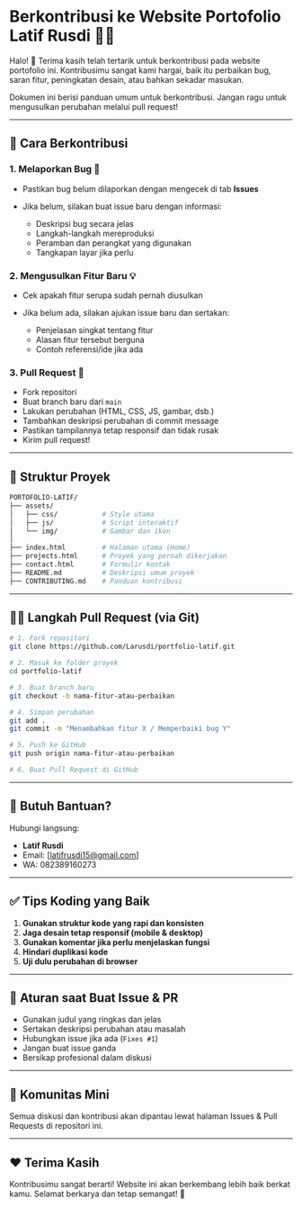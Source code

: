 # Berkontribusi ke Website Portofolio Latif Rusdi 💼✨

Halo! 👋 Terima kasih telah tertarik untuk berkontribusi pada website portofolio ini. Kontribusimu sangat kami hargai, baik itu perbaikan bug, saran fitur, peningkatan desain, atau bahkan sekadar masukan.

Dokumen ini berisi panduan umum untuk berkontribusi. Jangan ragu untuk mengusulkan perubahan melalui pull request!

---

## 🚀 Cara Berkontribusi

### 1. Melaporkan Bug 🤛

* Pastikan bug belum dilaporkan dengan mengecek di tab **Issues**
* Jika belum, silakan buat issue baru dengan informasi:

  * Deskripsi bug secara jelas
  * Langkah-langkah mereproduksi
  * Peramban dan perangkat yang digunakan
  * Tangkapan layar jika perlu

### 2. Mengusulkan Fitur Baru 💡

* Cek apakah fitur serupa sudah pernah diusulkan
* Jika belum ada, silakan ajukan issue baru dan sertakan:

  * Penjelasan singkat tentang fitur
  * Alasan fitur tersebut berguna
  * Contoh referensi/ide jika ada

### 3. Pull Request 🔁

* Fork repositori
* Buat branch baru dari `main`
* Lakukan perubahan (HTML, CSS, JS, gambar, dsb.)
* Tambahkan deskripsi perubahan di commit message
* Pastikan tampilannya tetap responsif dan tidak rusak
* Kirim pull request!

---

## 📁 Struktur Proyek

```bash
PORTOFOLIO-LATIF/
├── assets/
│   ├── css/           # Style utama
│   ├── js/            # Script interaktif
│   └── img/           # Gambar dan ikon
│
├── index.html         # Halaman utama (Home)
├── projects.html      # Proyek yang pernah dikerjakan
├── contact.html       # Formulir kontak
├── README.md          # Deskripsi umum proyek
├── CONTRIBUTING.md    # Panduan kontribusi
```

---

## 🧑‍💻 Langkah Pull Request (via Git)

```bash
# 1. Fork repositori
git clone https://github.com/Larusdi/portfolio-latif.git

# 2. Masuk ke folder proyek
cd portfolio-latif

# 3. Buat branch baru
git checkout -b nama-fitur-atau-perbaikan

# 4. Simpan perubahan
git add .
git commit -m "Menambahkan fitur X / Memperbaiki bug Y"

# 5. Push ke GitHub
git push origin nama-fitur-atau-perbaikan

# 6. Buat Pull Request di GitHub
```

---

## 💬 Butuh Bantuan?

Hubungi langsung:

* **Latif Rusdi**
* Email: [latifrusdi15@gmail.com]
* WA: 082389160273

---

## ✅ Tips Koding yang Baik

1. **Gunakan struktur kode yang rapi dan konsisten**
2. **Jaga desain tetap responsif (mobile & desktop)**
3. **Gunakan komentar jika perlu menjelaskan fungsi**
4. **Hindari duplikasi kode**
5. **Uji dulu perubahan di browser**

---

## 🧠 Aturan saat Buat Issue & PR

* Gunakan judul yang ringkas dan jelas
* Sertakan deskripsi perubahan atau masalah
* Hubungkan issue jika ada (`Fixes #1`)
* Jangan buat issue ganda
* Bersikap profesional dalam diskusi

---

## 🤝 Komunitas Mini

Semua diskusi dan kontribusi akan dipantau lewat halaman Issues & Pull Requests di repositori ini.

---

## ❤️ Terima Kasih

Kontribusimu sangat berarti!
Website ini akan berkembang lebih baik berkat kamu.
Selamat berkarya dan tetap semangat! 🌟
